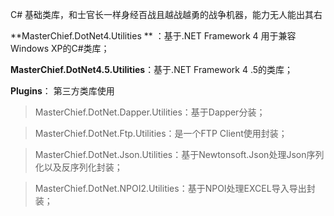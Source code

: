 C# 基础类库，和士官长一样身经百战且越战越勇的战争机器，能力无人能出其右

**MasterChief.DotNet4.Utilities **  ：基于.NET Framework 4 用于兼容Windows XP的C#类库；

**MasterChief.DotNet4.5.Utilities**：基于.NET Framework 4 .5的类库；

**Plugins**： 第三方类库使用

> MasterChief.DotNet.Dapper.Utilities：基于Dapper分装；

> MasterChief.DotNet.Ftp.Utilities：是一个FTP Client使用封装； 

> MasterChief.DotNet.Json.Utilities：基于Newtonsoft.Json处理Json序列化以及反序列化封装；

> MasterChief.DotNet.NPOI2.Utilities：基于NPOI处理EXCEL导入导出封装；